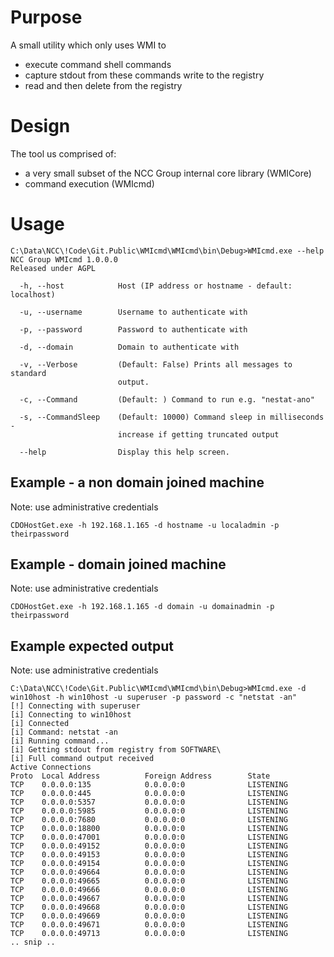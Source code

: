 # Purpose
A small utility which only uses WMI to
* execute command shell commands
* capture stdout from these commands write to the registry
* read and then delete from the registry

# Design
The tool us comprised of:
- a very small subset of the NCC Group internal core library (WMICore)
- command execution (WMIcmd)

# Usage

```
C:\Data\NCC\!Code\Git.Public\WMIcmd\WMIcmd\bin\Debug>WMIcmd.exe --help
NCC Group WMIcmd 1.0.0.0
Released under AGPL

  -h, --host            Host (IP address or hostname - default: localhost)

  -u, --username        Username to authenticate with

  -p, --password        Password to authenticate with

  -d, --domain          Domain to authenticate with

  -v, --Verbose         (Default: False) Prints all messages to standard
                        output.

  -c, --Command         (Default: ) Command to run e.g. "nestat-ano"

  -s, --CommandSleep    (Default: 10000) Command sleep in milliseconds -
                        increase if getting truncated output

  --help                Display this help screen.
```

## Example - a non domain joined machine
Note: use administrative credentials

```
CDOHostGet.exe -h 192.168.1.165 -d hostname -u localadmin -p theirpassword
```

## Example - domain joined machine
Note: use administrative credentials

```
CDOHostGet.exe -h 192.168.1.165 -d domain -u domainadmin -p theirpassword
```

## Example expected output
Note: use administrative credentials

```
C:\Data\NCC\!Code\Git.Public\WMIcmd\WMIcmd\bin\Debug>WMIcmd.exe -d win10host -h win10host -u superuser -p password -c "netstat -an"
[!] Connecting with superuser
[i] Connecting to win10host
[i] Connected
[i] Command: netstat -an
[i] Running command...
[i] Getting stdout from registry from SOFTWARE\
[i] Full command output received
Active Connections
Proto  Local Address          Foreign Address        State
TCP    0.0.0.0:135            0.0.0.0:0              LISTENING
TCP    0.0.0.0:445            0.0.0.0:0              LISTENING
TCP    0.0.0.0:5357           0.0.0.0:0              LISTENING
TCP    0.0.0.0:5985           0.0.0.0:0              LISTENING
TCP    0.0.0.0:7680           0.0.0.0:0              LISTENING
TCP    0.0.0.0:18800          0.0.0.0:0              LISTENING
TCP    0.0.0.0:47001          0.0.0.0:0              LISTENING
TCP    0.0.0.0:49152          0.0.0.0:0              LISTENING
TCP    0.0.0.0:49153          0.0.0.0:0              LISTENING
TCP    0.0.0.0:49154          0.0.0.0:0              LISTENING
TCP    0.0.0.0:49664          0.0.0.0:0              LISTENING
TCP    0.0.0.0:49665          0.0.0.0:0              LISTENING
TCP    0.0.0.0:49666          0.0.0.0:0              LISTENING
TCP    0.0.0.0:49667          0.0.0.0:0              LISTENING
TCP    0.0.0.0:49668          0.0.0.0:0              LISTENING
TCP    0.0.0.0:49669          0.0.0.0:0              LISTENING
TCP    0.0.0.0:49671          0.0.0.0:0              LISTENING
TCP    0.0.0.0:49713          0.0.0.0:0              LISTENING
.. snip ..
```

